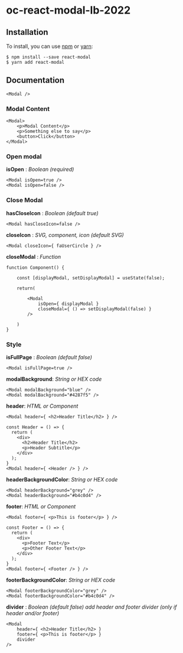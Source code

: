 # oc-react-modal-lb-2022

## Installation

To install, you can use [npm](https://npmjs.org/) or [yarn](https://yarnpkg.com):


    $ npm install --save react-modal
    $ yarn add react-modal

## Documentation

``` 
<Modal />
```
### Modal Content

``` 
<Modal>
    <p>Modal Content</p>
    <p>Something else to say</p>
    <button>Click</button>
</Modal>
```

### Open modal

**isOpen** : *Boolean (required)*
``` 
<Modal isOpen=true />
<Modal isOpen=false />
```

### Close Modal

**hasCloseIcon** : *Boolean (default true)*
``` 
<Modal hasCloseIcon=false />
```

**closeIcon** : *SVG, component, icon (default SVG)*
``` 
<Modal closeIcon={ faUserCircle } />
```

**closeModal** : *Function*
``` 
function Component() {

    const [displayModal, setDisplayModal] = useState(false);
    
    return(
    
        <Modal 
            isOpen={ displayModal }
            closeModal={ () => setDisplayModal(false) } 
        />
        
    )
}
```

### Style

**isFullPage** : *Boolean (default false)*
``` 
<Modal isFullPage=true />
```

**modalBackground**: *String or HEX code* 
``` 
<Modal modalBackground="blue" />
<Modal modalBackground="#4287f5" />
```

**header**: *HTML or Component*
```
<Modal header={ <h2>Header Title</h2> } />
```
``` 
const Header = () => {
  return (
    <div>
      <h2>Header Title</h2>
      <p>Header Subtitle</p>
    </div>
  );
}
<Modal header={ <Header /> } />
```

**headerBackgroundColor**: *String or HEX code*
``` 
<Modal headerBackground="grey" />
<Modal headerBackground="#b4c0d4" />
```
**footer**: *HTML or Component*
```
<Modal footer={ <p>This is footer</p> } />
```
``` 
const Footer = () => {
  return (
    <div>
      <p>Footer Text</p>
      <p>Other Footer Text</p>
    </div>
  );
}
<Modal footer={ <Footer /> } />
```

**footerBackgroundColor**: *String or HEX code*
``` 
<Modal footerBackgroundColor="grey" />
<Modal footerBackgroundColor="#b4c0d4" />
```

**divider** : *Boolean (default false) add header and footer divider (only if header and/or footer)*
``` 
<Modal 
    header={ <h2>Header Title</h2> }
    footer={ <p>This is footer</p> }
    divider 
/>
```
